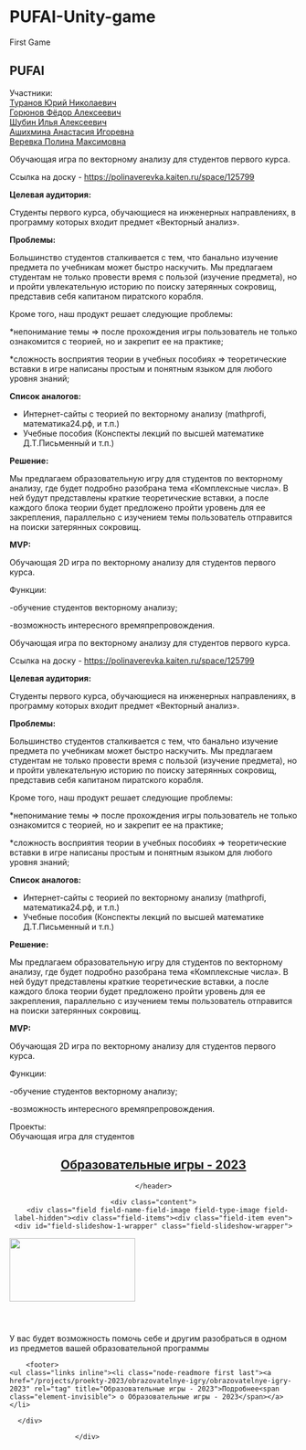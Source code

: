 # PUFAI-Unity-game
First Game
<div id="main" class="clearfix">

    
  <div class="content">
    <div class="term-listing-heading"><div class="ds-2col-stacked taxonomy-term vocabulary-team view-mode-full clearfix">

  
  <div class="group-header">
      </div>

  <div class="group-left">
    <div class="field field-name-title field-type-ds field-label-hidden"><div class="field-items"><div class="field-item even"><h2>PUFAI</h2></div></div></div><div class="field field-name-field-user field-type-user-reference field-label-above"><div class="field-label">Участники:&nbsp;</div><div class="field-items"><div class="field-item even"><a href="/users/turanov-yuriy-nikolaevich">Туранов Юрий Николаевич</a></div><div class="field-item odd"><a href="/users/goryunov-fyodor-alekseevich">Горюнов Фёдор Алексеевич</a></div><div class="field-item even"><a href="/users/shubin-ilya-alekseevich">Шубин Илья Алексеевич</a></div><div class="field-item odd"><a href="/users/ashihmina-anastasiya-igorevna">Ашихмина Анастасия Игоревна</a></div><div class="field-item even"><a href="/users/verevka-polina-maksimovna">Веревка Полина Максимовна</a></div></div></div>  </div>

  <div class="group-right">
      </div>

  <div class="group-footer">
    <div class="taxonomy-term-description"><p>Обучающая игра по векторному анализу для студентов первого курса.</p>
<p>Ссылка на доску -&nbsp;<a href="https://polinaverevka.kaiten.ru/space/125799">https://polinaverevka.kaiten.ru/space/125799</a></p>
<p><strong>Целевая аудитория:</strong></p>
<p>Студенты первого курса, обучающиеся на инженерных направлениях, в программу которых входит предмет «Векторный анализ».</p>
<p><strong>Проблемы:</strong></p>
<p>Большинство студентов сталкивается с тем, что банально изучение предмета по учебникам может быстро наскучить. Мы предлагаем студентам не только провести время с пользой (изучение предмета), но и пройти увлекательную историю по поиску затерянных сокровищ, представив себя капитаном пиратского корабля.</p>
<p>Кроме того, наш продукт решает следующие проблемы:</p>
<p>*непонимание темы =&gt; после прохождения игры пользователь не только ознакомится с теорией, но и закрепит ее на практике;</p>
<p>*сложность восприятия теории в учебных пособиях =&gt; теоретические вставки в игре написаны простым и понятным языком для любого уровня знаний;</p>
<p><strong>Список аналогов:</strong></p>
<ul><li>Интернет-сайты с теорией по векторному анализу (mathprofi, математика24.рф, и т.п.)</li>
<li>Учебные пособия (Конспекты лекций по высшей математике Д.Т.Письменный и т.п.)</li>
</ul><p><strong>Решение:</strong></p>
<p>Мы предлагаем образовательную игру для студентов по векторному анализу, где будет подробно разобрана тема «Комплексные числа». В ней будут представлены краткие теоретические вставки, а после каждого блока теории будет предложено пройти уровень для ее закрепления, параллельно с изучением темы пользователь отправится на поиски затерянных сокровищ.</p>
<p><strong>MVP:</strong></p>
<p>Обучающая 2D игра по векторному анализу для студентов первого курса.</p>
<p>Функции:</p>
<p>-обучение студентов векторному анализу;</p>
<p>-возможность интересного времяпрепровождения.</p>
</div><div class="taxonomy-term-description"><p>Обучающая игра по векторному анализу для студентов первого курса.</p>
<p>Ссылка на доску -&nbsp;<a href="https://polinaverevka.kaiten.ru/space/125799">https://polinaverevka.kaiten.ru/space/125799</a></p>
<p><strong>Целевая аудитория:</strong></p>
<p>Студенты первого курса, обучающиеся на инженерных направлениях, в программу которых входит предмет «Векторный анализ».</p>
<p><strong>Проблемы:</strong></p>
<p>Большинство студентов сталкивается с тем, что банально изучение предмета по учебникам может быстро наскучить. Мы предлагаем студентам не только провести время с пользой (изучение предмета), но и пройти увлекательную историю по поиску затерянных сокровищ, представив себя капитаном пиратского корабля.</p>
<p>Кроме того, наш продукт решает следующие проблемы:</p>
<p>*непонимание темы =&gt; после прохождения игры пользователь не только ознакомится с теорией, но и закрепит ее на практике;</p>
<p>*сложность восприятия теории в учебных пособиях =&gt; теоретические вставки в игре написаны простым и понятным языком для любого уровня знаний;</p>
<p><strong>Список аналогов:</strong></p>
<ul><li>Интернет-сайты с теорией по векторному анализу (mathprofi, математика24.рф, и т.п.)</li>
<li>Учебные пособия (Конспекты лекций по высшей математике Д.Т.Письменный и т.п.)</li>
</ul><p><strong>Решение:</strong></p>
<p>Мы предлагаем образовательную игру для студентов по векторному анализу, где будет подробно разобрана тема «Комплексные числа». В ней будут представлены краткие теоретические вставки, а после каждого блока теории будет предложено пройти уровень для ее закрепления, параллельно с изучением темы пользователь отправится на поиски затерянных сокровищ.</p>
<p><strong>MVP:</strong></p>
<p>Обучающая 2D игра по векторному анализу для студентов первого курса.</p>
<p>Функции:</p>
<p>-обучение студентов векторному анализу;</p>
<p>-возможность интересного времяпрепровождения.</p>
</div><div class="field field-name-field-team-projects field-type-field-collection field-label-above"><div class="field-label">Проекты:&nbsp;</div><div class="field-items"><div class="field-item even"><div about="/field-collection/field-team-projects/672" typeof="" class="ds-2col-stacked entity entity-field-collection-item field-collection-item-field-team-projects view-mode-full clearfix">

  
  <div class="group-header">
      </div>

  <div class="group-left">
    <div class="field field-name-field-titile-project field-type-text field-label-hidden"><div class="field-items"><div class="field-item even">Обучающая игра для студентов</div></div></div>  </div>

  <div class="group-right">
      </div>

  <div class="group-footer">
      </div>

</div>

</div></div></div>  </div>

</div>

</div><article id="node-2922" class="node node-project node-promoted node-teaser clearfix node-mt" about="/projects/proekty-2023/obrazovatelnye-igry/obrazovatelnye-igry-2023" typeof="sioc:Item foaf:Document">
            <div class="node-main-content full-width clearfix">
            <header>
                    <h2><a href="/projects/proekty-2023/obrazovatelnye-igry/obrazovatelnye-igry-2023">Образовательные игры - 2023</a></h2>
            <span property="dc:title" content="Образовательные игры - 2023" class="rdf-meta element-hidden"></span><span property="sioc:num_replies" content="0" datatype="xsd:integer" class="rdf-meta element-hidden"></span>
              
       

    </header>
    
    <div class="content">
      <div class="field field-name-field-image field-type-image field-label-hidden"><div class="field-items"><div class="field-item even"><div id="field-slideshow-1-wrapper" class="field-slideshow-wrapper">

  
  
  
  <div class="field-slideshow field-slideshow-1 effect-fade timeout-0 with-pager with-controls field-slideshow-processed" style="width: 220px; height: 111px; padding-right: 0px; padding-bottom: 0px;">
          <div class="field-slideshow-slide field-slideshow-slide-1 even first">
        <a href="https://project.ai-info.ru/sites/default/files/bca44394aac042b3a48f39bb06eb5d65.jpg" class="colorbox init-colorbox-processed cboxElement" rel="field-slideshow[nid-292218]image"><img class="field-slideshow-image field-slideshow-image-1" typeof="foaf:Image" src="https://project.ai-info.ru/sites/default/files/styles/medium/public/bca44394aac042b3a48f39bb06eb5d65.jpg?itok=RxYZCu8z" width="220" height="111" alt=""></a>              </div>
      </div>

  
  
</div>
</div></div></div><div class="field field-name-body field-type-text-with-summary field-label-hidden"><div class="field-items"><div class="field-item even" property="content:encoded"><p>У вас будет возможность помочь себе и другим разобраться в одном из предметов вашей образовательной программы</p></div></div></div>    </div>

        <footer>
    <ul class="links inline"><li class="node-readmore first last"><a href="/projects/proekty-2023/obrazovatelnye-igry/obrazovatelnye-igry-2023" rel="tag" title="Образовательные игры - 2023">Подробнее<span class="element-invisible"> о Образовательные игры - 2023</span></a></li>
</ul>    </footer>
    
      </div>

</article>  </div>
</div>
  </div>
                        <!--  -->
                        
                    </div>
